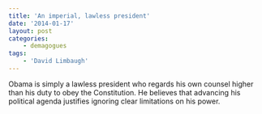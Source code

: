 ```yaml
---
title: 'An imperial, lawless president'
date: '2014-01-17'
layout: post
categories:
    - demagogues
tags:
    - 'David Limbaugh'
---
```


Obama is simply a lawless president who regards his own counsel higher than his duty to obey the Constitution. He believes that advancing his political agenda justifies ignoring clear limitations on his power.